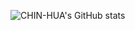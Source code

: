 ![CHIN-HUA's GitHub stats](https://github-readme-stats.vercel.app/api?username=CHIN-HUA&theme=dark&show_icons=true) 


